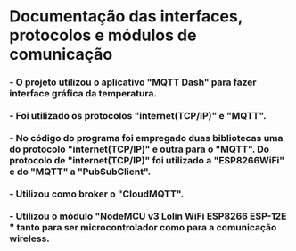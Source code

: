# Documentação das interfaces, protocolos e módulos de comunicação

<h3>- O projeto utilizou o aplicativo "MQTT Dash" para fazer interface gráfica da temperatura. 
<br><br>
- Foi utilizado os protocolos "internet(TCP/IP)" e "MQTT".
<br><br>
 - No código do programa foi empregado duas bibliotecas uma do protocolo "internet(TCP/IP)" e outra para o "MQTT". Do protocolo de "internet(TCP/IP)" foi utilizado a "ESP8266WiFi" e do "MQTT" a "PubSubClient".
<br><br>    
- Utilizou como broker o "CloudMQTT".  
<br><br>
- Utilizou o módulo "NodeMCU v3 Lolin WiFi ESP8266 ESP-12E " tanto para ser microcontrolador como para a comunicação wireless.
</h3>

